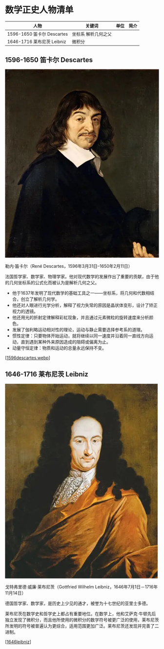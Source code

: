 # 数学正史人物清单

| 人物                       | 关键词 | 单位 | 简介 |
| -------------------------- | ------ | ---- | ---- |
| 1596-1650 笛卡尔 Descartes | 坐标系 解析几何之父      |      |      |
| 1646-1716 莱布尼茨 Leibniz | 微积分 |      |      |

## 1596-1650 笛卡尔 Descartes

![](assets/1596descartes.webp)

勒内·笛卡尔（René Descartes，1596年3月31日–1650年2月11日）

法国哲学家、数学家、物理学家。他对现代数学的发展作出了重要的贡献，由于他的几何坐标系的公式化而被认为是解析几何之父。

- 他于1637年发明了现代数学的基础工具之一——坐标系，将几何和代数相结合，创立了解析几何学。
- 他还对人眼进行光学分析，解释了视力失常的原因是晶状体变形，设计了矫正视力的透镜。
- 他还用光的折射定律解释彩虹现象，并且通过元素微粒的旋转速度来分析颜色。
- 发展了伽利略运动相对性的理论，运动与静止需要选择参考系的道理。
- 惯性定律：只要物体开始运动，就将继续以同一速度并沿着同一直线方向运动，直到遇到某种外来原因造成的阻碍或偏离为止。
- 动量守恒定律：物质和运动的总量永远保持不变。

[[1596descartes.webp]]

## 1646-1716 莱布尼茨 Leibniz

![](assets/1646leibniz.webp)

戈特弗里德·威廉·莱布尼茨（Gottfried Wilhelm Leibniz，1646年7月1日－1716年11月14日）

德国哲学家、数学家，是历史上少见的通才，被誉为十七世纪的亚里士多德。

莱布尼茨在数学史和哲学史上都占有重要地位。在数学上，他和艾萨克·牛顿先后独立发现了微积分，而且他所使用的微积分的数学符号被更广泛的使用，莱布尼茨所发明的符号被普遍认为更综合，适用范围更加广泛。莱布尼茨还发现并完善了二进制。

[[1646leibniz]]


[//begin]: # "Autogenerated link references for markdown compatibility"
[1596descartes.webp]: assets/1596descartes.webp "1596descartes.webp"
[1646leibniz]: 1646leibniz.md "1646-1716 莱布尼茨 Leibniz"
[//end]: # "Autogenerated link references"